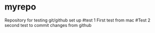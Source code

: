 # myrepo
Repository for testing git/github set up
#test 1
First test from mac
#Test 2
second test to commit changes from github
